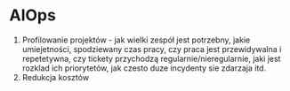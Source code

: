 # AIOps

1. Profilowanie projektów - jak wielki zespół jest potrzebny, jakie umiejetności, spodziewany czas pracy, czy praca jest przewidywalna i repetetywna, czy tickety przychodzą regularnie/nieregularnie, jaki jest rozklad ich priorytetów, jak czesto duze incydenty sie zdarzaja itd.
2. Redukcja kosztów